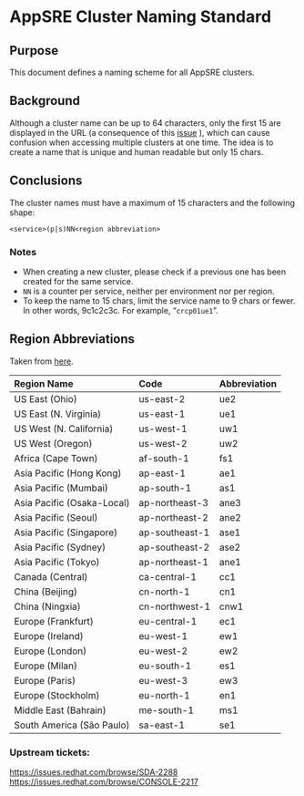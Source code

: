 # AppSRE Cluster Naming Standard

## Purpose
This document defines a naming scheme for all AppSRE clusters.

## Background
Although a cluster name can be up to 64 characters, only the first 15 are displayed in the URL (a consequence of this [issue](https://issues.redhat.com/browse/SDA-2288) ), which can cause confusion when accessing multiple clusters at one time. The idea is to create a name that is unique and human readable but only 15 chars.

## Conclusions
The cluster names must have a maximum of 15 characters and the following shape:

`<service>(p|s)NN<region abbreviation>`

### Notes
* When creating a new cluster, please check if a previous one has been created for the same service.
* `NN` is a counter per service, neither per environment nor per region.
* To keep the name to 15 chars, limit the service name to 9 chars or fewer. In other words, 9c1c2c3c. For example, “`crcp01ue1`”.

## Region Abbreviations
Taken from [here](https://docs.aws.amazon.com/general/latest/gr/rande.html).

| Region Name | Code | Abbreviation |
|:-----------|:-------|:----------|
| US East (Ohio) | us-east-2 | ue2 |
| US East (N. Virginia) | us-east-1 | ue1 |
| US West (N. California) | us-west-1 | uw1 |
| US West (Oregon) | us-west-2 | uw2 |
| Africa (Cape Town) | af-south-1 | fs1 |
| Asia Pacific (Hong Kong) | ap-east-1 | ae1 |
| Asia Pacific (Mumbai) | ap-south-1 | as1 |
| Asia Pacific (Osaka-Local) | ap-northeast-3 | ane3 |
| Asia Pacific (Seoul) | ap-northeast-2 | ane2 |
| Asia Pacific (Singapore) | ap-southeast-1 | ase1 |
| Asia Pacific (Sydney) | ap-southeast-2 | ase2 |
| Asia Pacific (Tokyo) | ap-northeast-1 | ane1 |
| Canada (Central) | ca-central-1 | cc1 |
| China (Beijing) | cn-north-1 | cn1 |
| China (Ningxia) | cn-northwest-1 | cnw1 |
| Europe (Frankfurt) | eu-central-1 | ec1 |
| Europe (Ireland) | eu-west-1 | ew1 |
| Europe (London) | eu-west-2 | ew2 |
| Europe (Milan) | eu-south-1 | es1 |
| Europe (Paris) | eu-west-3 | ew3 |
| Europe (Stockholm) | eu-north-1 | en1 |
| Middle East (Bahrain) | me-south-1 | ms1 |
| South America (São Paulo) | sa-east-1 | se1 |

### Upstream tickets:
https://issues.redhat.com/browse/SDA-2288
https://issues.redhat.com/browse/CONSOLE-2217
